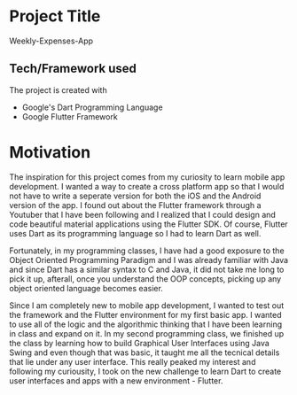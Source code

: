 
# Project Title
 Weekly-Expenses-App
 
 ## Tech/Framework used
 The project is created with 
 
 * Google's Dart Programming Language 
 * Google Flutter Framework

# Motivation 
The inspiration for this project comes from my curiosity to learn mobile app development. I wanted a way to create a cross platform app so that I would not have to write a seperate version for both the iOS and the Android version of the app. I found out about the Flutter framework through a Youtuber that I have been following and I realized that I could design and code beautiful material applications using the Flutter SDK. Of course, Flutter uses Dart as its programming language so I had to learn Dart as well. 

Fortunately, in my programming classes, I have had a good exposure to the Object Oriented Programming Paradigm and I was already familiar with Java and since Dart has a similar syntax to C and Java, it did not take me long to pick it up, afterall, once you understand the OOP concepts, picking up any object oriented language becomes easier. 

Since I am completely new to mobile app development, I wanted to test out the framework and the Flutter environment for my first basic app. I wanted to use all of the logic and the algorithmic thinking that I have been learning in class and expand on it. In my second programming class, we finished up the class by learning how to build Graphical User Interfaces using Java Swing and even though that was basic, it taught me all the tecnical details that lie under any user interface. This really peaked my interest and following my curiousity, I took on the new challenge to learn Dart to create user interfaces and apps with a new environment - Flutter.

